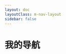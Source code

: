 ```yaml
---
layout: doc
layoutClass: m-nav-layout
sidebar: false
---
```


<style src="./index.scss"></style>

<script setup>
import MNavLinks from './components/MNavLinks.vue'

import { NAV_DATA } from './data'
</script>


# 我的导航

<MNavLinks v-for="{title, items} in NAV_DATA" :title="title" :items="items"/>